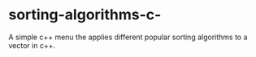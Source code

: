 # sorting-algorithms-c-

A simple c++ menu the applies different popular sorting algorithms to a vector in c++.
